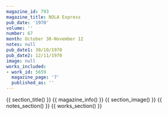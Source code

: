 ```yaml
---
magazine_id: 793
magazine_title: NOLA Express
pub_date: '1970'
volume: ''
number: 67
month: October 30-November 12
notes: null
pub_date1: 30/10/1970
pub_date2: 12/11/1970
image: null
works_included:
- work_id: 5659
  magazine_page: '7'
  published_as: ''
---
```


{{ section_title() }}
{{ magazine_info() }}
{{ section_image() }}
{{ notes_section() }}
{{ works_section() }}
